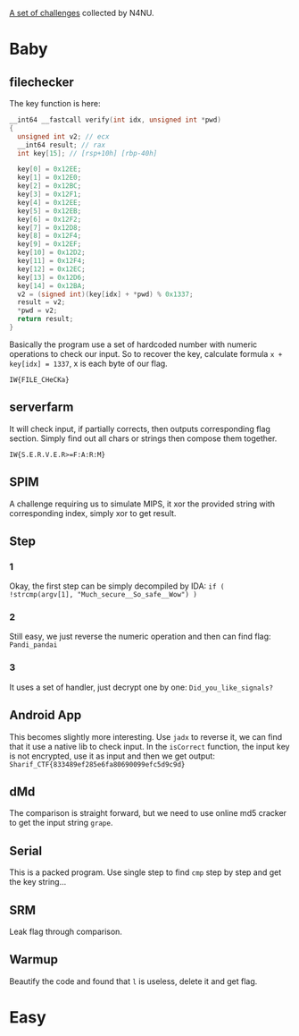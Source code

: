[A set of challenges](https://github.com/N4NU/Reversing-Challenges-List) collected by N4NU.

# Baby

## filechecker

The key function is here:
```c
__int64 __fastcall verify(int idx, unsigned int *pwd)
{
  unsigned int v2; // ecx
  __int64 result; // rax
  int key[15]; // [rsp+10h] [rbp-40h]

  key[0] = 0x12EE;
  key[1] = 0x12E0;
  key[2] = 0x12BC;
  key[3] = 0x12F1;
  key[4] = 0x12EE;
  key[5] = 0x12EB;
  key[6] = 0x12F2;
  key[7] = 0x12D8;
  key[8] = 0x12F4;
  key[9] = 0x12EF;
  key[10] = 0x12D2;
  key[11] = 0x12F4;
  key[12] = 0x12EC;
  key[13] = 0x12D6;
  key[14] = 0x12BA;
  v2 = (signed int)(key[idx] + *pwd) % 0x1337;
  result = v2;
  *pwd = v2;
  return result;
}
```

Basically the program use a set of hardcoded number with numeric operations to check our input. So to recover the key, calculate formula `x + key[idx] = 1337`, x is each byte of our flag.

`IW{FILE_CHeCKa}`

## serverfarm

It will check input, if partially corrects, then outputs corresponding flag section. Simply find out all chars or strings then compose them together.

`IW{S.E.R.V.E.R>=F:A:R:M}`

## SPIM

A challenge requiring us to simulate MIPS, it xor the provided string with corresponding index, simply xor to get result.

## Step

### 1

Okay, the first step can be simply decompiled by IDA: `if ( !strcmp(argv[1], "Much_secure__So_safe__Wow") )`

### 2

Still easy, we just reverse the numeric operation and then can find flag: `Pandi_pandai`

### 3

It uses a set of handler, just decrypt one by one: `Did_you_like_signals?`

## Android App

This becomes slightly more interesting. Use `jadx` to reverse it, we can find that it use a native lib to check input. In the `isCorrect` function, the input key is not encrypted, use it as input and then we get output: `Sharif_CTF{833489ef285e6fa80690099efc5d9c9d}`

## dMd

The comparison is straight forward, but we need to use online md5 cracker to get the input string `grape`.

## Serial

This is a packed program. Use single step to find `cmp` step by step and get the key string...

## SRM

Leak flag through comparison.

## Warmup

Beautify the code and found that `l` is useless, delete it and get flag.

# Easy

